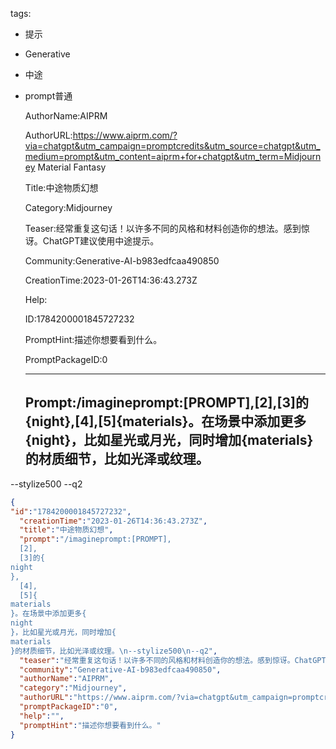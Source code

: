   tags: 
- 提示
- Generative
- 中途
- prompt普通

  AuthorName:AIPRM

  AuthorURL:https://www.aiprm.com/?via=chatgpt&utm_campaign=promptcredits&utm_source=chatgpt&utm_medium=prompt&utm_content=aiprm+for+chatgpt&utm_term=Midjourney Material Fantasy

  Title:中途物质幻想

  Category:Midjourney

  Teaser:经常重复这句话！以许多不同的风格和材料创造你的想法。感到惊讶。ChatGPT建议使用中途提示。

  Community:Generative-AI-b983edfcaa490850

  CreationTime:2023-01-26T14:36:43.273Z

  Help:

  ID:1784200001845727232

  PromptHint:描述你想要看到什么。

  PromptPackageID:0

  ---

  ## Prompt:/imagineprompt:[PROMPT],[2],[3]的{night},[4],[5]{materials}。在场景中添加更多{night}，比如星光或月光，同时增加{materials}的材质细节，比如光泽或纹理。
--stylize500
--q2

  ```json
  {
  "id":"1784200001845727232",
    "creationTime":"2023-01-26T14:36:43.273Z",
    "title":"中途物质幻想",
    "prompt":"/imagineprompt:[PROMPT],
    [2],
    [3]的{
  night
  },
    [4],
    [5]{
  materials
  }。在场景中添加更多{
  night
  }，比如星光或月光，同时增加{
  materials
  }的材质细节，比如光泽或纹理。\n--stylize500\n--q2",
    "teaser":"经常重复这句话！以许多不同的风格和材料创造你的想法。感到惊讶。ChatGPT建议使用中途提示。",
    "community":"Generative-AI-b983edfcaa490850",
    "authorName":"AIPRM",
    "category":"Midjourney",
    "authorURL":"https://www.aiprm.com/?via=chatgpt&utm_campaign=promptcredits&utm_source=chatgpt&utm_medium=prompt&utm_content=aiprm+for+chatgpt&utm_term=Midjourney Material Fantasy",
    "promptPackageID":"0",
    "help":"",
    "promptHint":"描述你想要看到什么。"
  }
  ```
